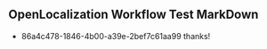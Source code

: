 ## OpenLocalization Workflow Test MarkDown
* 86a4c478-1846-4b00-a39e-2bef7c61aa99 thanks!

<!--HONumber=Aug16_HO1-->


